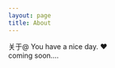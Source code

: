 ```yaml
---
layout: page
title: About
---
```

关于@ You have a nice day. ♥
<br/>
coming soon....


<!-- <ul class="posts">
  <li>
	  Weibo:
    <a href="http://weibo.com/beautifularea/" rel="external nofollow" target="_blank" class="muted">@beautifularea</a>
	
	<br/>
	
      Github:
    <a href="http://github.com/beautifularea" rel="external nofollow" target="_blank" class="muted">@github</a>
  </li>
</ul> -->


